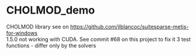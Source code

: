 # CHOLMOD_demo
CHOLMOD library see on https://github.com/jlblancoc/suitesparse-metis-for-windows  
1.5.0 not working with CUDA. See commit #68 on this project to fix it
3 test functions - differ only by the solvers
